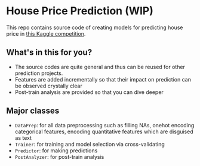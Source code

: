 # House Price Prediction (WIP)

This repo contains source code of creating models for predicting house price in [this Kaggle competition](https://www.kaggle.com/c/house-prices-advanced-regression-techniques). 

## What's in this for you?
+ The source codes are quite general and thus can be reused for other prediction projects.
+ Features are added incrementally so that their impact on prediction can be observed crystally clear
+ Post-train analysis are provided so that you can dive deeper

## Major classes
+ `DataPrep`: for all data preprocessing such as filling NAs, onehot encoding categorical features, encoding quantitative features which are disguised as text
+ `Trainer`: for training and model selection via cross-validating
+ `Predictor`: for making predictions
+ `PostAnalyzer`: for post-train analysis
